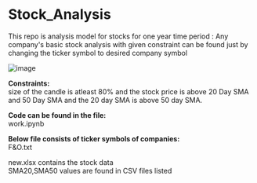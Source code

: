 # Stock_Analysis
This repo is analysis model for stocks for one year time period :
Any company's basic stock analysis with given constraint can be found just by changing the ticker symbol to desired company symbol

![image](https://user-images.githubusercontent.com/18545216/166707290-e6b6f70f-9ea6-415e-a075-cbb1fafc0370.png)


**Constraints:**<br>
size of the candle is atleast 80% and the stock price is above 20 Day SMA and 50 Day SMA and the 20 day SMA is above 50 day SMA.

**Code can be found in the file:**<br>
work.ipynb 

**Below file consists of ticker symbols of companies:**<br>
F&O.txt 
<br>

new.xlsx contains the stock data<br>
SMA20,SMA50 values are found in CSV files listed

